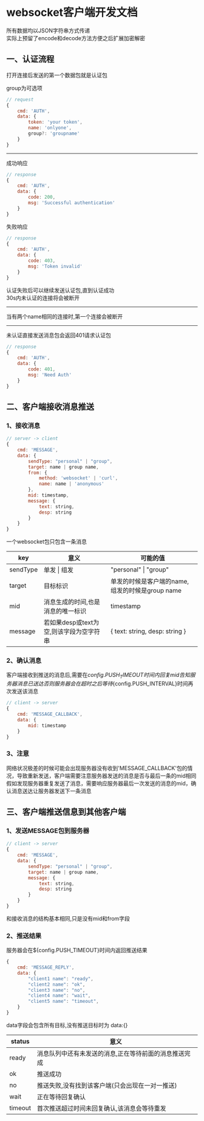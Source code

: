 # websocket客户端开发文档

所有数据均以JSON字符串方式传递  
实际上预留了encode和decode方法方便之后扩展加密解密

## 一、认证流程

打开连接后发送的第一个数据包就是认证包

group为可选项

```javascript
// request
{
    cmd: 'AUTH',
    data: {
        token: 'your token',
        name: 'onlyone',
        group?: 'groupname'
    }
}
```
---

成功响应

```javascript
// response
{
    cmd: 'AUTH',
    data: {
        code: 200,
        msg: 'Successful authentication'
    }
}
```

失败响应

```javascript
// response
{
    cmd: 'AUTH',
    data: {
        code: 403,
        msg: 'Token invalid'
    }
}
```

认证失败后可以继续发送认证包,直到认证成功  
30s内未认证的连接将会被断开

---

当有两个name相同的连接时,第一个连接会被断开

---

未认证直接发送消息包会返回401请求认证包

```javascript
// response
{
    cmd: 'AUTH',
    data: {
        code: 401,
        msg: 'Need Auth'
    }
}
```

## 二、客户端接收消息推送

### 1、接收消息

```javascript
// server -> client
{
    cmd: 'MESSAGE',
    data: {
        sendType: "personal" | "group",
        target: name | group name,
        from: {
            method: 'websocket' | 'curl',
            name: name | 'anonymous'
        },
        mid: timestamp,
        message: {
            text: string,
            desp: string
        }
    }
}
```

一个websocket包只包含一条消息  

|key | 意义 | 可能的值|
|------|---|---|
|sendType | 单发 \| 组发 | "personal" \| "group"|
|target | 目标标识 | 单发的时候是客户端的name,组发的时候是group name|
|mid | 消息生成的时间,也是消息的唯一标识 | timestamp|
|message | 若如果desp或text为空,则该字段为空字符串 | { text: string, desp: string }|

### 2、确认消息

客户端接收到推送的消息后,需要在${config.PUSH_TIMEOUT}时间内回复mid告知服务器消息已送达  
否则服务器会在超时之后等待${config.PUSH_INTERVAL}时间再次发送该消息

```javascript
// client -> server
{
    cmd: 'MESSAGE_CALLBACK',
    data: {
        mid: timestamp
    }
}
```

### 3、注意

网络状况极差的时候可能会出现服务器没有收到'MESSAGE_CALLBACK'包的情况，导致重新发送，客户端需要注意服务器发送的消息是否与最后一条的mid相同  
假如发现服务器重复发送了消息，需要响应服务器最后一次发送的消息的mid，确认消息送达让服务器发送下一条消息

## 三、客户端推送信息到其他客户端

### 1、发送MESSAGE包到服务器

```javascript
// client -> server
{
    cmd: 'MESSAGE',
    data: {
        sendType: "personal" | "group",
        target: name | group name,
        message: {
            text: string,
            desp: string
        }
    }
}
```

和接收消息的结构基本相同,只是没有mid和from字段

### 2、推送结果

服务器会在${config.PUSH_TIMEOUT}时间内返回推送结果

```javascript
{
    cmd: 'MESSAGE_REPLY',
    data: {
        "client1 name": "ready",
        "client2 name": "ok",
        "client3 name": "no",
        "client4 name": "wait",
        "client5 name": "timeout",
    }
}
```

data字段会包含所有目标,没有推送目标时为 data:{}

|status | 意义|
|------|---|
|ready | 消息队列中还有未发送的消息,正在等待前面的消息推送完成|
|ok | 推送成功|
|no | 推送失败,没有找到该客户端(只会出现在一对一推送)|
|wait | 正在等待回复确认|
|timeout | 首次推送超过时间未回复确认,该消息会等待重发|